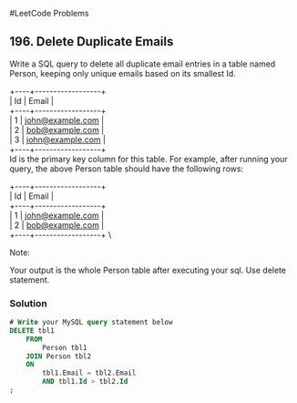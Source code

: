 #LeetCode Problems

## 196. Delete Duplicate Emails

Write a SQL query to delete all duplicate email entries in a table named Person, keeping only unique emails based on its smallest Id.

+----+------------------+ \
| Id | Email            | \
+----+------------------+ \
| 1  | john@example.com | \
| 2  | bob@example.com   | \
| 3  | john@example.com | \
+----+------------------+ \
Id is the primary key column for this table.
For example, after running your query, the above Person table should have the following rows:

+----+------------------+ \
| Id | Email            | \
+----+------------------+ \
| 1  | john@example.com | \
| 2  | bob@example.com   | \
+----+------------------+ \

Note:

Your output is the whole Person table after executing your sql. Use delete statement.

### Solution
```sql
# Write your MySQL query statement below
DELETE tbl1
    FROM 
        Person tbl1
    JOIN Person tbl2
    ON
        tbl1.Email = tbl2.Email 
        AND tbl1.Id > tbl2.Id
;
```
